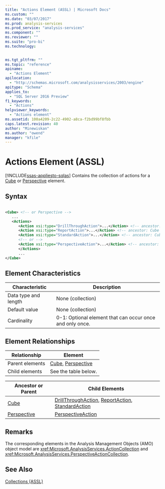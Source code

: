 ```yaml
---
title: "Actions Element (ASSL) | Microsoft Docs"
ms.custom: ""
ms.date: "03/07/2017"
ms.prod: analysis-services
ms.prod_service: "analysis-services"
ms.component: ""
ms.reviewer: ""
ms.suite: "pro-bi"
ms.technology: 
  

ms.tgt_pltfrm: ""
ms.topic: "reference"
apiname: 
  - "Actions Element"
apilocation: 
  - "http://schemas.microsoft.com/analysisservices/2003/engine"
apitype: "Schema"
applies_to: 
  - "SQL Server 2016 Preview"
f1_keywords: 
  - "Actions"
helpviewer_keywords: 
  - "Actions element"
ms.assetid: 100a4209-2c22-4902-a8ca-f2bd99bf8fbb
caps.latest.revision: 40
author: "Minewiskan"
ms.author: "owend"
manager: "kfile"
---
```

# Actions Element (ASSL)
[!INCLUDE[ssas-appliesto-sqlas](../../../includes/ssas-appliesto-sqlas.md)]
  Contains the collection of actions for a [Cube](../../../analysis-services/scripting/objects/cube-element-assl.md) or [Perspective](../../../analysis-services/scripting/objects/perspective-element-assl.md) element.  
  
## Syntax  
  
```xml  
  
<Cube> <!-- or Perspective -->  
   ...  
   <Actions>  
      <Action xsi:type="DrillThroughAction">...</Action> <!-- ancestor: Cube -->  
      <Action xsi:type="ReportAction">...</Action> <!-- ancestor: Cube -->  
      <Action xsi:type="StandardAction">...</Action> <!-- ancestor: Cube -->  
      <!-- or -->  
      <Action xsi:type="PerspectiveAction">...</Action> <!-- ancestor: Perspective -->  
      </Actions>  
      ...  
</Cube>  
```  
  
## Element Characteristics  
  
|Characteristic|Description|  
|--------------------|-----------------|  
|Data type and length|None (collection)|  
|Default value|None (collection)|  
|Cardinality|0-1: Optional element that can occur once and only once.|  
  
## Element Relationships  
  
|Relationship|Element|  
|------------------|-------------|  
|Parent elements|[Cube](../../../analysis-services/scripting/objects/cube-element-assl.md), [Perspective](../../../analysis-services/scripting/objects/perspective-element-assl.md)|  
|Child elements|See the table below.|  
  
|Ancestor or Parent|Child Elements|  
|------------------------|--------------------|  
|[Cube](../../../analysis-services/scripting/objects/cube-element-assl.md)|[DrillThroughAction](../../../analysis-services/scripting/data-type/drillthroughaction-data-type-assl.md), [ReportAction](../../../analysis-services/scripting/data-type/reportaction-data-type-assl.md), [StandardAction](../../../analysis-services/scripting/data-type/standardaction-data-type-assl.md)|  
|[Perspective](../../../analysis-services/scripting/objects/perspective-element-assl.md)|[PerspectiveAction](../../../analysis-services/scripting/data-type/perspectiveaction-data-type-assl.md)|  
  
## Remarks  
 The corresponding elements in the Analysis Management Objects (AMO) object model are <xref:Microsoft.AnalysisServices.ActionCollection> and <xref:Microsoft.AnalysisServices.PerspectiveActionCollection>.  
  
## See Also  
 [Collections &#40;ASSL&#41;](../../../analysis-services/scripting/collections/collections-assl.md)  
  
  
